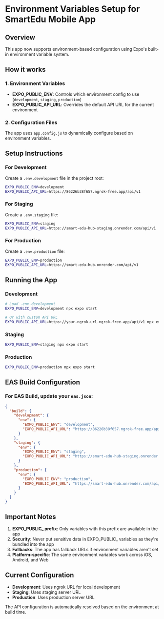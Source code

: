 # Environment Variables Setup for SmartEdu Mobile App

## Overview
This app now supports environment-based configuration using Expo's built-in environment variable system.

## How it works

### 1. Environment Variables
- **EXPO_PUBLIC_ENV**: Controls which environment config to use (`development`, `staging`, `production`)
- **EXPO_PUBLIC_API_URL**: Overrides the default API URL for the current environment

### 2. Configuration Files
The app uses `app.config.js` to dynamically configure based on environment variables.

## Setup Instructions

### For Development
Create a `.env.development` file in the project root:
```bash
EXPO_PUBLIC_ENV=development
EXPO_PUBLIC_API_URL=https://86226b38f657.ngrok-free.app/api/v1
```

### For Staging
Create a `.env.staging` file:
```bash
EXPO_PUBLIC_ENV=staging
EXPO_PUBLIC_API_URL=https://smart-edu-hub-staging.onrender.com/api/v1
```

### For Production
Create a `.env.production` file:
```bash
EXPO_PUBLIC_ENV=production
EXPO_PUBLIC_API_URL=https://smart-edu-hub.onrender.com/api/v1
```

## Running the App

### Development
```bash
# Load .env.development
EXPO_PUBLIC_ENV=development npx expo start

# Or with custom API URL
EXPO_PUBLIC_API_URL=https://your-ngrok-url.ngrok-free.app/api/v1 npx expo start
```

### Staging
```bash
EXPO_PUBLIC_ENV=staging npx expo start
```

### Production
```bash
EXPO_PUBLIC_ENV=production npx expo start
```

## EAS Build Configuration

### For EAS Build, update your `eas.json`:
```json
{
  "build": {
    "development": {
      "env": {
        "EXPO_PUBLIC_ENV": "development",
        "EXPO_PUBLIC_API_URL": "https://86226b38f657.ngrok-free.app/api/v1"
      }
    },
    "staging": {
      "env": {
        "EXPO_PUBLIC_ENV": "staging",
        "EXPO_PUBLIC_API_URL": "https://smart-edu-hub-staging.onrender.com/api/v1"
      }
    },
    "production": {
      "env": {
        "EXPO_PUBLIC_ENV": "production",
        "EXPO_PUBLIC_API_URL": "https://smart-edu-hub.onrender.com/api/v1"
      }
    }
  }
}
```

## Important Notes

1. **EXPO_PUBLIC_ prefix**: Only variables with this prefix are available in the app
2. **Security**: Never put sensitive data in EXPO_PUBLIC_ variables as they're bundled into the app
3. **Fallbacks**: The app has fallback URLs if environment variables aren't set
4. **Platform-specific**: The same environment variables work across iOS, Android, and Web

## Current Configuration

- **Development**: Uses ngrok URL for local development
- **Staging**: Uses staging server URL
- **Production**: Uses production server URL

The API configuration is automatically resolved based on the environment at build time.
